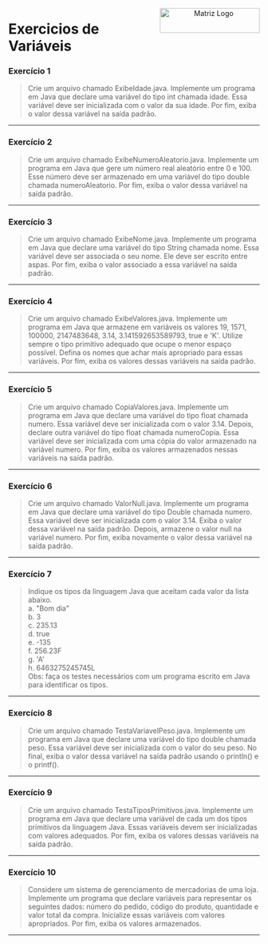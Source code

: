 <p align="center">

  <img src="https://www.svgrepo.com/show/452234/java.svg" alt="Matriz Logo" width="200px" height="50px" align="right">
  <h1 align="left"> Exercicios de Variáveis </h1>

</p>

### Exercício 1

> Crie um arquivo chamado ExibeIdade.java. Implemente um programa em Java que declare uma variável do tipo int chamada idade. Essa variável deve ser inicializada com o valor da sua idade. Por fim, exiba o valor dessa variável na saída padrão.

---

### Exercício 2

>  Crie um arquivo chamado ExibeNumeroAleatorio.java. Implemente um programa em Java que gere um número real aleatório entre 0 e 100. Esse número deve ser armazenado em uma variável do tipo double chamada numeroAleatorio. Por fim, exiba o valor dessa variável na saída padrão.

---

### Exercício 3

> Crie um arquivo chamado ExibeNome.java. Implemente um programa em Java que declare uma variável do tipo String chamada nome. Essa variável deve ser associada o seu nome. Ele deve ser escrito entre aspas. Por fim, exiba o valor associado a essa variável na saída padrão.

---

### Exercício 4

> Crie um arquivo chamado ExibeValores.java. Implemente um programa em Java que armazene em variáveis os valores 19, 1571, 100000, 2147483648, 3.14, 3.141592653589793, true e 'K'. Utilize sempre o tipo primitivo adequado que ocupe o menor espaço possível. Defina os nomes que achar mais apropriado para essas variáveis. Por fim, exiba os valores dessas variáveis na saída padrão.

---

### Exercício 5

> Crie um arquivo chamado CopiaValores.java. Implemente um programa em Java que declare uma variável do tipo float chamada numero. Essa variável deve ser inicializada com o valor 3.14. Depois, declare outra variável do tipo float chamada numeroCopia. Essa variável deve ser inicializada com uma cópia do valor armazenado na variável numero. Por fim, exiba os valores armazenados nessas variáveis na saída padrão.

---

### Exercício 6

> Crie um arquivo chamado ValorNull.java. Implemente um programa em Java que declare uma variável do tipo Double chamada numero. Essa variável deve ser inicializada com o valor 3.14. Exiba o valor dessa variável na saída padrão. Depois, armazene o valor null na variável numero. Por fim, exiba novamente o valor dessa variável na saída padrão.

---

### Exercício 7

> Indique os tipos da linguagem Java que aceitam cada valor da lista abaixo.  
a. "Bom dia"  
b. 3  
c. 235.13  
d. true  
e. -135  
f. 256.23F  
g. 'A'  
h. 6463275245745L  
Obs: faça os testes necessários com um programa escrito em Java para identificar os tipos.  

---

### Exercício 8

> Crie um arquivo chamado TestaVariavelPeso.java. Implemente um programa em Java que declare uma variável do tipo double chamada peso. Essa variável deve ser inicializada com o valor do seu peso. No final, exiba o valor dessa variável na saída padrão usando o println() e o printf().

---

### Exercício 9

> Crie um arquivo chamado TestaTiposPrimitivos.java. Implemente um programa em Java que declare uma variável de cada um dos tipos primitivos da linguagem Java. Essas variáveis devem ser inicializadas com valores adequados. Por fim, exiba os valores dessas variáveis na saída padrão.

---

### Exercício 10

> Considere um sistema de gerenciamento de mercadorias de uma loja. Implemente um programa que declare variáveis para representar os seguintes dados: número do pedido, código do produto, quantidade e valor total da compra. Inicialize essas variáveis com valores apropriados. Por fim, exiba os valores armazenados.

---

